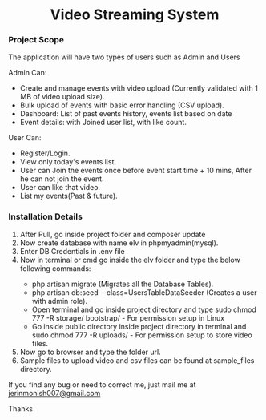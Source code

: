 <h1 align="center">Video Streaming System</h1>
<h3>Project Scope</h3>
<p>The application will have two types of users such as Admin and Users</p>
<p>Admin Can:</p>
<ul>
    <li>Create and manage events with video upload (Currently validated with 1 MB of video upload size).</li>
    <li>Bulk upload of events with basic error handling (CSV upload).</li>
    <li>Dashboard: List of past events history, events list based on date</li>
    <li>Event details: with Joined user list, with like count.</li>
</ul>

<p>User Can:</p>
    <ul>
        <li>Register/Login.</li>
        <li>View only today's events list.</li>
        <li>User can Join the events once before event start time + 10 mins, After he can not join the event.</li>
        <li>User can like that video.</li>
        <li>List my events(Past & future).</li>
    </ul>

<h3>Installation Details</h3>
<ol>
    <li>After Pull, go inside project folder and composer update</li>
    <li>Now create database with name elv in phpmyadmin(mysql).</li>
    <li>Enter DB Credentials in .env file</li>
    <li>Now in terminal or cmd go inside the elv folder and type the below following commands:</li>
        <ul>
            <li>php artisan migrate (Migrates all the Database Tables).</li>
            <li>php artisan db:seed --class=UsersTableDataSeeder (Creates a user with admin role).</li>
            <li>Open terminal and go inside project directory and type sudo chmod 777 -R storage/ bootstrap/ - For permission setup in Linux</li>
            <li>Go inside public directory inside project directory in terminal and sudo chmod 777 -R uploads/ - For permission setup to store video files.</li>
        </ul>
    <li>Now go to browser and type the folder url.</li>
    <li>Sample files to upload video and csv files can be found at sample_files directory.</li>
</ol>

<p>If you find any bug or need to correct me, just mail me at <a href="mailto:jerinmonish007@gmail.com">jerinmonish007@gmail.com</a></p>

<p>Thanks</p>
